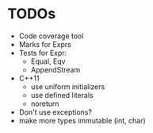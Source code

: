 # TODOs

+ Code coverage tool
+ Marks for Exprs
+ Tests for Expr:
    - Equal, Eqv
    - AppendStream
+ C++11
    - use uniform initializers
    - use defined literals
    - noreturn
+ Don't use exceptions?
+ make more types immutable (int, char)

